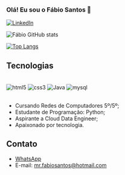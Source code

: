 ### Olá! Eu sou o Fábio Santos 🖖

[![LinkedIn](https://img.shields.io/badge/LinkedIn-0077B5?style=for-the-badge&logo=linkedin&logoColor=white)](https://www.linkedin.com/in/mr-fabiosantos/)

![Fábio GitHub stats](https://github-readme-stats.vercel.app/api?username=mr-fabiosantos&show_icons=true&theme=radical)

[![Top Langs](https://github-readme-stats.vercel.app/api/top-langs/?username=mr-fabiosantos)](https://github.com/anuraghazra/github-readme-stats)

## Tecnologias

<div><br/>
    <img align="center" alt="html5" src="https://img.shields.io/badge/HTML5-E34F26?style=for-the-badge&logo=html5&logoColor=white"/>
    <img align="center" alt="css3" src="https://img.shields.io/badge/CSS3-1572B6?style=for-the-badge&logo=css3&logoColor=white"/>
    <img align="center" alt="Java" src="https://img.shields.io/badge/Java-ED8B00?style=for-the-badge&logo=java&logoColor=white"/>
    <img align="center" alt="mysql" src="https://img.shields.io/badge/MySQL-00000F?style=for-the-badge&logo=mysql&logoColor=white"/>
</div><br/>


- Cursando Redes de Computadores 5º/5º;
- Estudante de Programação: Python;
- Aspirante a Cloud Data Engineer;
- Apaixonado por tecnologia.

## Contato
- [WhatsApp](https://api.whatsapp.com/send/?phone=5511910822731&text&app_absent=0)<br/>
- E-mail: mr.fabiosantos@hotmail.com
